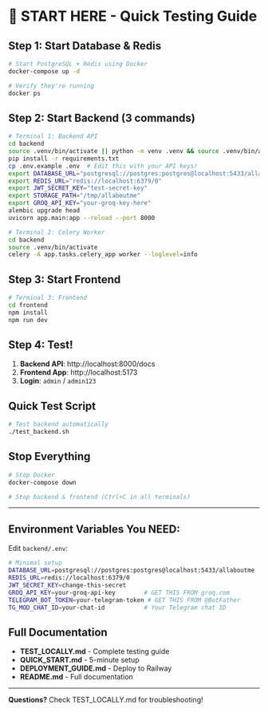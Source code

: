 # 🚀 START HERE - Quick Testing Guide

## Step 1: Start Database & Redis

```bash
# Start PostgreSQL + Redis using Docker
docker-compose up -d

# Verify they're running
docker ps
```

## Step 2: Start Backend (3 commands)

```bash
# Terminal 1: Backend API
cd backend
source .venv/bin/activate || python -m venv .venv && source .venv/bin/activate
pip install -r requirements.txt
cp .env.example .env  # Edit this with your API keys!
export DATABASE_URL="postgresql://postgres:postgres@localhost:5433/allaboutme"
export REDIS_URL="redis://localhost:6379/0"
export JWT_SECRET_KEY="test-secret-key"
export STORAGE_PATH="/tmp/allaboutme"
export GROQ_API_KEY="your-groq-key-here"
alembic upgrade head
uvicorn app.main:app --reload --port 8000
```

```bash
# Terminal 2: Celery Worker
cd backend
source .venv/bin/activate
celery -A app.tasks.celery_app worker --loglevel=info
```

## Step 3: Start Frontend

```bash
# Terminal 3: Frontend
cd frontend
npm install
npm run dev
```

## Step 4: Test!

1. **Backend API**: http://localhost:8000/docs
2. **Frontend App**: http://localhost:5173
3. **Login**: `admin` / `admin123`

## Quick Test Script

```bash
# Test backend automatically
./test_backend.sh
```

## Stop Everything

```bash
# Stop Docker
docker-compose down

# Stop backend & frontend (Ctrl+C in all terminals)
```

---

## Environment Variables You NEED:

Edit `backend/.env`:

```bash
# Minimal setup
DATABASE_URL=postgresql://postgres:postgres@localhost:5433/allaboutme
REDIS_URL=redis://localhost:6379/0
JWT_SECRET_KEY=change-this-secret
GROQ_API_KEY=your-groq-api-key        # GET THIS FROM groq.com
TELEGRAM_BOT_TOKEN=your-telegram-token # GET THIS FROM @BotFather
TG_MOD_CHAT_ID=your-chat-id           # Your Telegram chat ID
```

## Full Documentation

- **TEST_LOCALLY.md** - Complete testing guide
- **QUICK_START.md** - 5-minute setup
- **DEPLOYMENT_GUIDE.md** - Deploy to Railway
- **README.md** - Full documentation

---

**Questions?** Check TEST_LOCALLY.md for troubleshooting!

